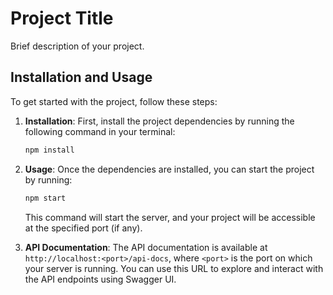 # Project Title

Brief description of your project.

## Installation and Usage

To get started with the project, follow these steps:

1. **Installation**: First, install the project dependencies by running the following command in your terminal:

    ```bash
    npm install
    ```

2. **Usage**: Once the dependencies are installed, you can start the project by running:

    ```bash
    npm start
    ```

    This command will start the server, and your project will be accessible at the specified port (if any).

3. **API Documentation**: The API documentation is available at `http://localhost:<port>/api-docs`, where `<port>` is the port on which your server is running. You can use this URL to explore and interact with the API endpoints using Swagger UI.


